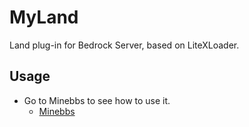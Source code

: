 # MyLand
Land plug-in for Bedrock Server, based on LiteXLoader.

## Usage
* Go to Minebbs to see how to use it.
    * [Minebbs](https://www.minebbs.com/resources/2937/)

